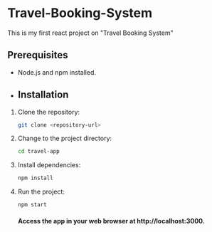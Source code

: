 # Travel-Booking-System

This is my first react project on "Travel Booking System"

## Prerequisites

- Node.js and npm installed.

- ## Installation

1. Clone the repository:

   ```bash
   git clone <repository-url>
   ```

2. Change to the project directory:
    
    ```bash
    cd travel-app
    ```
3. Install dependencies:
     
    ```bash
    npm install
    ```
4. Run the project:

   ```javascript
   npm start
   ```

   #### Access the app in your web browser at http://localhost:3000.
